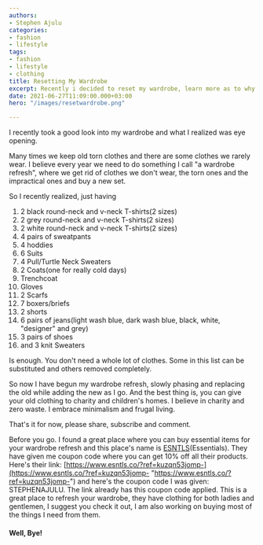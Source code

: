 ```yaml
---
authors:
- Stephen Ajulu
categories:
- fashion
- lifestyle
tags:
- fashion
- lifestyle
- clothing
title: Resetting My Wardrobe
excerpt: Recently i decided to reset my wardrobe, learn more as to why.
date: 2021-06-27T11:09:00.000+03:00
hero: "/images/resetwardrobe.png"

---
```

I recently took a good look into my wardrobe and what I realized was eye opening.

Many times we keep old torn clothes and there are some clothes we rarely wear. I believe every year we need to do something I call "a wardrobe refresh", where we get rid of clothes we don't wear, the torn ones and the impractical ones and buy a new set.

So I recently realized, just having

 1. 2 black round-neck and v-neck T-shirts(2 sizes)
 2. 2 grey round-neck and v-neck T-shirts(2 sizes)
 3. 2 white round-neck and v-neck T-shirts(2 sizes)
 4. 4 pairs of sweatpants
 5. 4 hoddies
 6. 6 Suits
 7. 4 Pull/Turtle Neck Sweaters
 8. 2 Coats(one for really cold days)
 9. Trenchcoat
10. Gloves
11. 2 Scarfs
12. 7 boxers/briefs
13. 2 shorts
14. 6 pairs of jeans(light wash blue, dark wash blue, black, white, "designer" and grey)
15. 3 pairs of shoes
16. and 3 knit Sweaters

Is enough. You don't need a whole lot of clothes. Some in this list can be substituted and others removed completely.

So now I have begun my wardrobe refresh, slowly phasing and replacing the old while adding the new as I go. And the best thing is, you can give your old clothing to charity and children's homes. I believe in charity and zero waste. I embrace minimalism and frugal living.

That's it for now, please share, subscribe and comment.

Before you go. I found a great place where you can buy essential items for your wardrobe refresh and this place's name is [ESNTLS](https://www.esntls.co/?ref=kuzqn53jomp-)(Essentials). They have given me coupon code where you can get 10% off all their products. Here's their link: [https://www.esntls.co/?ref=kuzqn53jomp-](https://www.esntls.co/?ref=kuzqn53jomp- "https://www.esntls.co/?ref=kuzqn53jomp-") and here's the coupon code I was given: STEPHENAJULU. The link already has this coupon code applied. This is a great place to refresh your wardrobe, they have clothing for both ladies and gentlemen, I suggest you check it out, I am also working on buying most of the things I need from them.

#### Well, Bye!